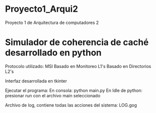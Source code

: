 # Proyecto1_Arqui2
Proyecto 1 de Arquitectura de computadores 2

# Simulador de coherencia de caché desarrollado en python

Protocolo utilizado: MSI
      Basado en Monitoreo L1's
      Basado en Directorios L2's
      
Interfaz desarrollada en tkinter

Ejecutar el programa:
  En consola: python main.py
  En Idle de python: presionar run con el archivo main seleccionado
  
Archivo de log, contiene todas las acciones del sistema:
      LOG.gog
  
 
